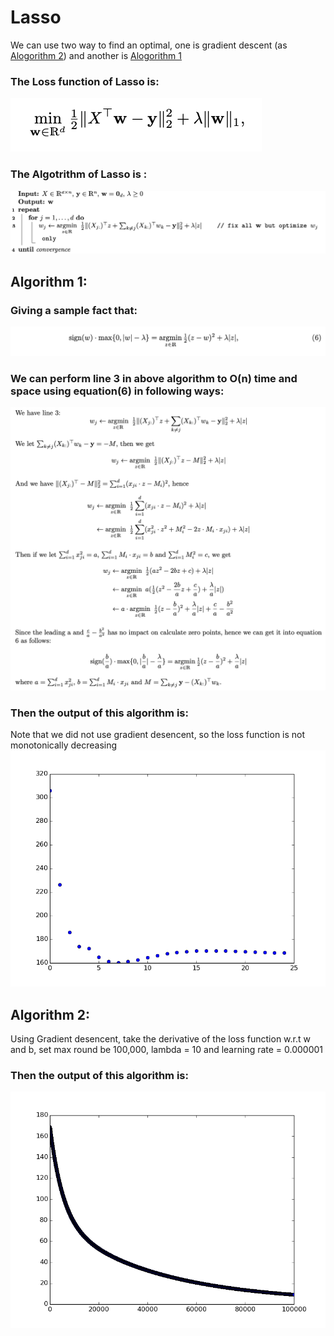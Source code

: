 # Lasso

We can use two way to find an optimal, one is gradient descent (as [Alogorithm 2](https://github.com/bochendong/Machine-learning/blob/master/Linear_regression/Lasso/README.md#algorithm-2)) and another is [Alogorithm 1](https://github.com/bochendong/Machine-learning/blob/master/Linear_regression/Lasso/README.md#algorithm-1)
### The Loss function of Lasso is:

![Lasso1](https://github.com/bochendong/Machine-learning/raw/master/Linear_regression/image/Lasso1.png)

### The Algotrithm of Lasso is :

![Lasso2](https://github.com/bochendong/Machine-learning/raw/master/Linear_regression/image/Lasso2.png)

## Algorithm 1:
### Giving a sample fact that:

![Lasso3](https://github.com/bochendong/Machine-learning/raw/master/Linear_regression/image/Lasso3.png)

### We can perform line 3 in above algorithm to O(n) time and space using equation(6) in following ways:

![Lasso4](https://github.com/bochendong/Machine-learning/raw/master/Linear_regression/image/Lasso4.png)

### Then the output of this algorithm is:
Note that we did not use gradient desencent, so the loss function is not monotonically decreasing
![Lasso4](https://github.com/bochendong/Machine-learning/raw/master/Linear_regression/image/figure_1.png)

## Algorithm 2:

Using Gradient desencent, take the derivative of the loss function w.r.t w and b, set max round be 100,000, lambda = 10 and learning rate = 0.000001
### Then the output of this algorithm is:

![Lasso4](https://github.com/bochendong/Machine-learning/raw/master/Linear_regression/image/figure_2.png)
